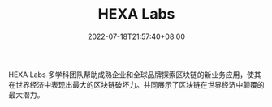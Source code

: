 ﻿---
weight: 
title: "HEXA Labs"
description: "HEXA Labs 多学科团队帮助成熟企业和全球品牌探索区块链的新业务应用，使其在世界经济中表现出最大的区块链破坏力"
date: 2022-07-18T21:57:40+08:00
lastmod: 2022-07-18T16:45:40+08:00
draft: false
authors: ["浮尘"]
featuredImage: "hexa-labs.jpg"
link: "https://www.hexa-labs.com/"
tags: ["研究机构","HEXA Labs"]
categories: ["navigation"]
navigation: ["研究机构"]
lightgallery: true
toc: true
pinned: false
recommend: false
recommend1: false
---
HEXA Labs 多学科团队帮助成熟企业和全球品牌探索区块链的新业务应用，使其在世界经济中表现出最大的区块链破坏力。共同展示了区块链在世界经济中颠覆的最大潜力。

